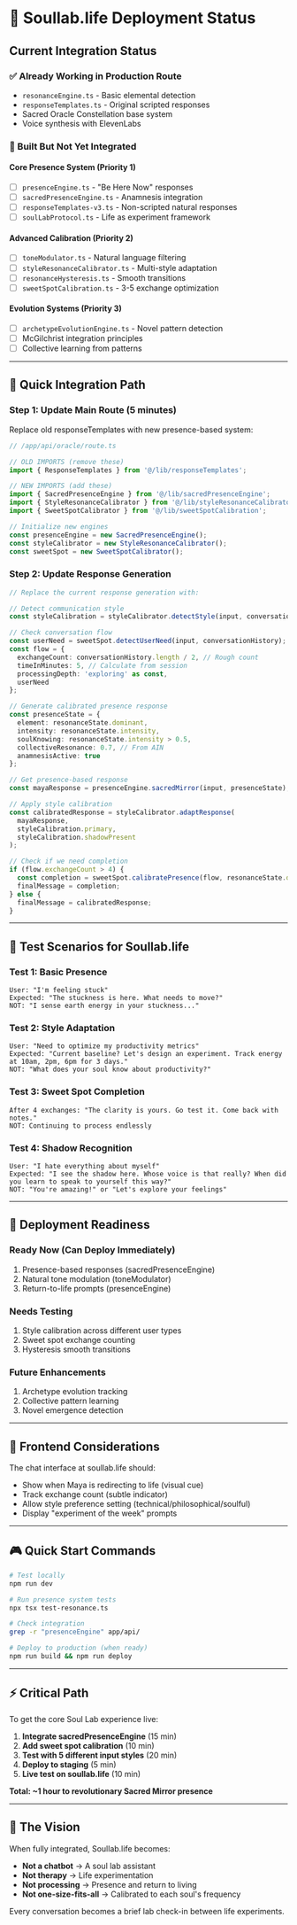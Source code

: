 # 🚀 Soullab.life Deployment Status

## Current Integration Status

### ✅ Already Working in Production Route
- `resonanceEngine.ts` - Basic elemental detection
- `responseTemplates.ts` - Original scripted responses
- Sacred Oracle Constellation base system
- Voice synthesis with ElevenLabs

### 🔧 Built But Not Yet Integrated

#### Core Presence System (Priority 1)
- [ ] `presenceEngine.ts` - "Be Here Now" responses
- [ ] `sacredPresenceEngine.ts` - Anamnesis integration
- [ ] `responseTemplates-v3.ts` - Non-scripted natural responses
- [ ] `soulLabProtocol.ts` - Life as experiment framework

#### Advanced Calibration (Priority 2)  
- [ ] `toneModulator.ts` - Natural language filtering
- [ ] `styleResonanceCalibrator.ts` - Multi-style adaptation
- [ ] `resonanceHysteresis.ts` - Smooth transitions
- [ ] `sweetSpotCalibration.ts` - 3-5 exchange optimization

#### Evolution Systems (Priority 3)
- [ ] `archetypeEvolutionEngine.ts` - Novel pattern detection
- [ ] McGilchrist integration principles
- [ ] Collective learning from patterns

---

## 🎯 Quick Integration Path

### Step 1: Update Main Route (5 minutes)
Replace old responseTemplates with new presence-based system:

```typescript
// /app/api/oracle/route.ts

// OLD IMPORTS (remove these)
import { ResponseTemplates } from '@/lib/responseTemplates';

// NEW IMPORTS (add these)
import { SacredPresenceEngine } from '@/lib/sacredPresenceEngine';
import { StyleResonanceCalibrator } from '@/lib/styleResonanceCalibrator';
import { SweetSpotCalibrator } from '@/lib/sweetSpotCalibration';

// Initialize new engines
const presenceEngine = new SacredPresenceEngine();
const styleCalibrator = new StyleResonanceCalibrator();
const sweetSpot = new SweetSpotCalibrator();
```

### Step 2: Update Response Generation
```typescript
// Replace the current response generation with:

// Detect communication style
const styleCalibration = styleCalibrator.detectStyle(input, conversationHistory);

// Check conversation flow
const userNeed = sweetSpot.detectUserNeed(input, conversationHistory);
const flow = {
  exchangeCount: conversationHistory.length / 2, // Rough count
  timeInMinutes: 5, // Calculate from session
  processingDepth: 'exploring' as const,
  userNeed
};

// Generate calibrated presence response
const presenceState = {
  element: resonanceState.dominant,
  intensity: resonanceState.intensity,
  soulKnowing: resonanceState.intensity > 0.5,
  collectiveResonance: 0.7, // From AIN
  anamnesisActive: true
};

// Get presence-based response
const mayaResponse = presenceEngine.sacredMirror(input, presenceState);

// Apply style calibration
const calibratedResponse = styleCalibrator.adaptResponse(
  mayaResponse,
  styleCalibration.primary,
  styleCalibration.shadowPresent
);

// Check if we need completion
if (flow.exchangeCount > 4) {
  const completion = sweetSpot.calibratePresence(flow, resonanceState.dominant);
  finalMessage = completion;
} else {
  finalMessage = calibratedResponse;
}
```

---

## 🧪 Test Scenarios for Soullab.life

### Test 1: Basic Presence
```
User: "I'm feeling stuck"
Expected: "The stuckness is here. What needs to move?"
NOT: "I sense earth energy in your stuckness..."
```

### Test 2: Style Adaptation
```
User: "Need to optimize my productivity metrics"
Expected: "Current baseline? Let's design an experiment. Track energy at 10am, 2pm, 6pm for 3 days."
NOT: "What does your soul know about productivity?"
```

### Test 3: Sweet Spot Completion
```
After 4 exchanges: "The clarity is yours. Go test it. Come back with notes."
NOT: Continuing to process endlessly
```

### Test 4: Shadow Recognition
```
User: "I hate everything about myself"
Expected: "I see the shadow here. Whose voice is that really? When did you learn to speak to yourself this way?"
NOT: "You're amazing!" or "Let's explore your feelings"
```

---

## 🚦 Deployment Readiness

### Ready Now (Can Deploy Immediately)
1. Presence-based responses (sacredPresenceEngine)
2. Natural tone modulation (toneModulator) 
3. Return-to-life prompts (presenceEngine)

### Needs Testing
1. Style calibration across different user types
2. Sweet spot exchange counting
3. Hysteresis smooth transitions

### Future Enhancements
1. Archetype evolution tracking
2. Collective pattern learning
3. Novel emergence detection

---

## 📱 Frontend Considerations

The chat interface at soullab.life should:
- Show when Maya is redirecting to life (visual cue)
- Track exchange count (subtle indicator)
- Allow style preference setting (technical/philosophical/soulful)
- Display "experiment of the week" prompts

---

## 🎮 Quick Start Commands

```bash
# Test locally
npm run dev

# Run presence system tests
npx tsx test-resonance.ts

# Check integration
grep -r "presenceEngine" app/api/

# Deploy to production (when ready)
npm run build && npm run deploy
```

---

## ⚡ Critical Path

To get the core Soul Lab experience live:

1. **Integrate sacredPresenceEngine** (15 min)
2. **Add sweet spot calibration** (10 min)
3. **Test with 5 different input styles** (20 min)
4. **Deploy to staging** (5 min)
5. **Live test on soullab.life** (10 min)

**Total: ~1 hour to revolutionary Sacred Mirror presence**

---

## 🌟 The Vision

When fully integrated, Soullab.life becomes:
- **Not a chatbot** → A soul lab assistant
- **Not therapy** → Life experimentation
- **Not processing** → Presence and return to living
- **Not one-size-fits-all** → Calibrated to each soul's frequency

Every conversation becomes a brief lab check-in between life experiments.